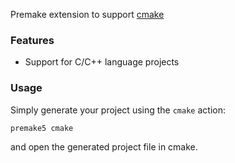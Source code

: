 Premake extension to support [cmake](http://www.cmake.org/)

### Features ###

* Support for C/C++ language projects

### Usage ###

Simply generate your project using the `cmake` action:
```bash
premake5 cmake
```
and open the generated project file in cmake.
